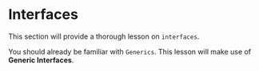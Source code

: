 # <i class="fas fa-layer-group fa-fw"></i> Interfaces

This section will provide a thorough lesson on `interfaces`.

You should already be familiar with `Generics`. This lesson will make use of **Generic Interfaces**.  

```{tableofcontents}
```
